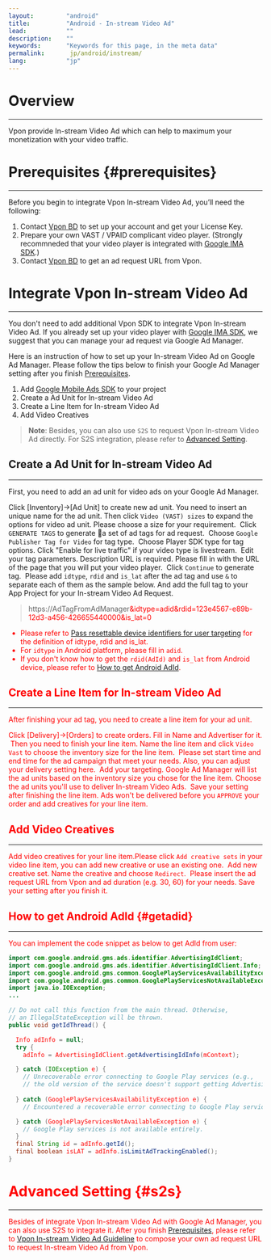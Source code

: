 ```yaml
---
layout:         "android"
title:          "Android - In-stream Video Ad"
lead:           ""
description:    ""
keywords:       "Keywords for this page, in the meta data"
permalink:       jp/android/instream/
lang:           "jp"
---
```

# Overview
---
Vpon provide In-stream Video Ad which can help to maximum your monetization with your video traffic.

# Prerequisites {#prerequisites}
---
Before you begin to integrate Vpon In-stream Video Ad, you’ll need the following:

1. Contact [Vpon BD] to set up your account and get your License Key.
2. Prepare your own VAST / VPAID complicant video player. (Strongly recommneded that your video player is integrated with [Google IMA SDK].)
3. Contact [Vpon BD] to get an ad request URL from Vpon.

# Integrate Vpon In-stream Video Ad
---
You don't need to add additional Vpon SDK to integrate Vpon In-stream Video Ad. If you already set up your video player with [Google IMA SDK], we suggest that you can manage your ad request via Google Ad Manager.

Here is an instruction of how to set up your In-stream Video Ad on Google Ad Manager. Please follow the tips below to finish your Google Ad Manager setting after you finish [Prerequisites].

1. Add [Google Mobile Ads SDK] to your project
2. Create a Ad Unit for In-stream Video Ad
3. Create a Line Item for In-stream Video Ad
4. Add Video Creatives

> **Note**: Besides, you can also use `S2S` to request Vpon In-stream Video Ad directly. For S2S integration, please refer to [Advanced Setting].

## Create a Ad Unit for In-stream Video Ad
---
First, you need to add an ad unit for video ads on your Google Ad Manager.

Click [Inventory]→[Ad Unit] to create new ad unit. You need to insert an unique name for the ad unit. Then click `Video (VAST) sizes` to expand the options for video ad unit. Please choose a size for your requirement.
<img src="{{site.imgurl}}/instream_15.png" alt="" class="width-600"/>
Click `GENERATE TAGS` to generate a set of ad tags for ad request.
<img src="{{site.imgurl}}/instream_16.png" alt="" class="width-600"/>
Choose `Google Publisher Tag for Video` for tag type.
<img src="{{site.imgurl}}/instream_17.png" alt="" class="width-600"/>
Choose Player SDK type for tag options. Click "Enable for live traffic" if your video type is livestream.
<img src="{{site.imgurl}}/instream_18.png" alt="" class="width-600"/>
Edit your tag parameters. Description URL is required. Please fill in with the URL of the page that you will put your video player.
<img src="{{site.imgurl}}/instream_19.png" alt="" class="width-600"/>
Click `Continue` to generate tag.
<img src="{{site.imgurl}}/instream_20.png" alt="" class="width-600"/>
Please add `idtype`, `rdid` and `is_lat` after the ad tag and use `&` to separate each of them as the sample below. And add the full tag to your App Project for your In-stream Video Ad Request.

> https://AdTagFromAdManager<font color="red">&idtype=adid&rdid=123e4567-e89b-12d3-a456-426655440000&is_lat=0

* Please refer to [Pass resettable device identifiers for user targeting] for the definition of idtype, rdid and is_lat.
* For `idtype` in Android platform, please fill in `adid`.
* If you don't know how to get the `rdid(AdId)` and `is_lat` from Android device, please refer to [How to get Android AdId].

## Create a Line Item for In-stream Video Ad
---
After finishing your ad tag, you need to create a line item for your ad unit.

Click [Delivery]→[Orders] to create orders. Fill in Name and Advertiser for it.
<img src="{{site.imgurl}}/instream_21.png" alt="" class="width-600"/>
Then you need to finish your line item. Name the line item and click `Video Vast` to choose the inventory size for the line item.
<img src="{{site.imgurl}}/instream_22.png" alt="" class="width-600"/>
Please set start time and end time for the ad campaign that meet your needs. Also, you can adjust your delivery setting here.
<img src="{{site.imgurl}}/instream_23.png" alt="" class="width-600"/>
Add your targeting. Google Ad Manager will list the ad units based on the inventory size you chose for the line item. Choose the ad units you'll use to deliver In-stream Video Ads.
<img src="{{site.imgurl}}/instream_24.png" alt="" class="width-600"/>
Save your setting after finishing the line item. Ads won't be delivered before you `APPROVE` your order and add creatives for your line item.
<img src="{{site.imgurl}}/instream_25.png" alt="" class="width-600"/>

## Add Video Creatives
---
Add video creatives for your line item.Please click `Add creative sets` in your video line item, you can add new creative or use an existing one.
<img src="{{site.imgurl}}/instream_26.png" alt="" class="width-600"/>
Add new creative set. Name the creative and choose `Redirect`.
<img src="{{site.imgurl}}/instream_27.png" alt="" class="width-600"/>
Please insert the ad request URL from Vpon and ad duration (e.g. 30, 60) for your needs. Save your setting after you finish it.
<img src="{{site.imgurl}}/instream_28.png" alt="" class="width-600"/>

## How to get Android AdId {#getadid}
---
You can implement the code snippet as below to get AdId from user:

```java
import com.google.android.gms.ads.identifier.AdvertisingIdClient;
import com.google.android.gms.ads.identifier.AdvertisingIdClient.Info;
import com.google.android.gms.common.GooglePlayServicesAvailabilityException;
import com.google.android.gms.common.GooglePlayServicesNotAvailableException;
import java.io.IOException;
...

// Do not call this function from the main thread. Otherwise, 
// an IllegalStateException will be thrown.
public void getIdThread() {

  Info adInfo = null;
  try {
    adInfo = AdvertisingIdClient.getAdvertisingIdInfo(mContext);

  } catch (IOException e) {
    // Unrecoverable error connecting to Google Play services (e.g.,
    // the old version of the service doesn't support getting AdvertisingId).
 
  } catch (GooglePlayServicesAvailabilityException e) {
    // Encountered a recoverable error connecting to Google Play services. 

  } catch (GooglePlayServicesNotAvailableException e) {
    // Google Play services is not available entirely.
  }
  final String id = adInfo.getId();
  final boolean isLAT = adInfo.isLimitAdTrackingEnabled();
}

```

# Advanced Setting {#s2s}
---
Besides of integrate Vpon In-stream Video Ad with Google Ad Manager, you can also use S2S to integrate it. After you finish [Prerequisites], please refer to [Vpon In-stream Video Ad Guideline] to compose your own ad request URL to request In-stream Video Ad from Vpon.



[Vpon BD]: mailto:bd@vpon.com
[Google IMA SDK]: https://developers.google.com/interactive-media-ads/docs/sdks/android/
[Google Mobile Ads SDK]: https://developers.google.com/mobile-ads-sdk/docs/dfp/android/download
[Prerequisites]: {{site.baseurl}}/jp/android/instream/#prerequisites
[Advanced Setting]: {{site.baseurl}}/jp/android/instream/#s2s
[Vpon In-stream Video Ad Guideline]: {{site.dnldurl}}/Vpon_In_stream_Video_Ad_Guideline.pdf
[Pass resettable device identifiers for user targeting]: https://support.google.com/admanager/answer/6238701?hl=en
[How to get Android AdId]:{{site.baseurl}}/jp/android/instream/#getadid